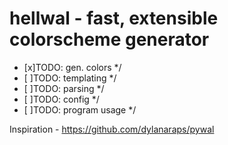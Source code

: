 # hellwal - fast, extensible colorscheme generator

- [x]TODO: gen. colors    */
- [ ]TODO: templating     */
- [ ]TODO: parsing        */
- [ ]TODO: config         */
- [ ]TODO: program usage  */

Inspiration - https://github.com/dylanaraps/pywal

